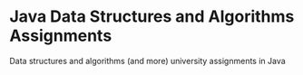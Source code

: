 # Java Data Structures and Algorithms Assignments

Data structures and algorithms (and more) university assignments in Java
